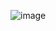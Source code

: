 ![image](https://user-images.githubusercontent.com/104103767/233764310-e386e7a7-1a77-4f86-bbeb-1c908e299abb.png)
